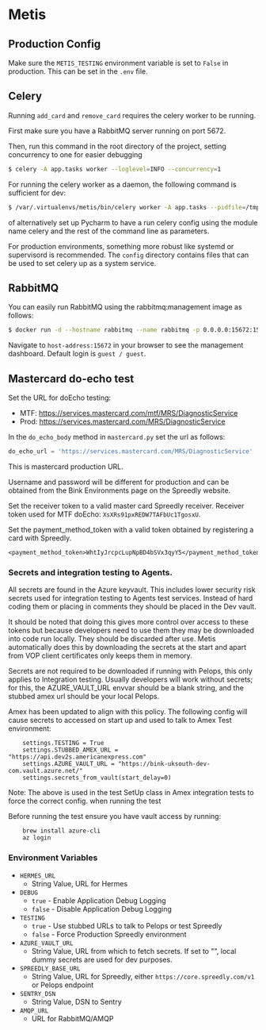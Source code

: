 # Metis

## Production Config

Make sure the `METIS_TESTING` environment variable is set to `False` in production.
This can be set in the `.env` file.

## Celery

Running `add_card` and `remove_card` requires the celery worker to be running.

First make sure you have a RabbitMQ server running on port 5672.

Then, run this command in the root directory of the project, setting concurrency to one for easier debugging

```bash
$ celery -A app.tasks worker --loglevel=INFO --concurrency=1
```

For running the celery worker as a daemon, the following command is sufficient for dev:

```bash
$ /var/.virtualenvs/metis/bin/celery worker -A app.tasks --pidfile=/tmp/celery_metis.pid -D
```
of alternatively set up Pycharm to have a run celery config using the module name celery and
the rest of the command line as parameters.

For production environments, something more robust like systemd or supervisord is recommended.
The `config` directory contains files that can be used to set celery up as a system service.

## RabbitMQ

You can easily run RabbitMQ using the rabbitmq:management image as follows:

```bash
$ docker run -d --hostname rabbitmq --name rabbitmq -p 0.0.0.0:15672:15672 -p 0.0.0.0:5672:5672 rabbitmq:management
```

Navigate to `host-address:15672` in your browser to see the management dashboard. Default login is `guest / guest`.

## Mastercard do-echo test

Set the URL for doEcho testing:

* MTF: https://services.mastercard.com/mtf/MRS/DiagnosticService
* Prod: https://services.mastercard.com/MRS/DiagnosticService

In the `do_echo_body` method in `mastercard.py` set the url as follows:
```python
do_echo_url = 'https://services.mastercard.com/MRS/DiagnosticService'
```
This is mastercard production URL.

Username and password will be different for production and can be obtained from the Bink Environments page on
the Spreedly website.

Set the receiver token to a valid master card Spreedly receiver.
Receiver token used for MTF doEcho: `XsXRs91pxREDW7TAFbUc1TgosxU`.

Set the payment_method_token with a valid token obtained by registering a card with Spreedly.
```
<payment_method_token>WhtIyJrcpcLupNpBD4bSVx3qyY5</payment_method_token>
```
### Secrets and integration testing to Agents.

All secrets are found in the Azure keyvault.  This includes lower security risk secrets used
for integration testing to Agents test services.  Instead of hard coding them or placing in comments
they should be placed in the Dev vault.

It should be noted that doing this gives more control over access to these tokens but because developers
need to use them they may be downloaded into code run locally. They should be discarded after use.
Metis automatically does this by downloading the secrets at the start and apart from VOP client certificates
only keeps them in memory.

Secrets are not required to be downloaded if running with Pelops, this only applies to Integration
testing. Usually developers will work without secrets; for this, the AZURE_VAULT_URL envvar should be a blank string,
and the stubbed amex url should be your local Pelops.

Amex has been updated to align with this policy.  The following config will cause secrets to accessed
on start up and used to talk to Amex Test environment:

        settings.TESTING = True
        settings.STUBBED_AMEX_URL = "https://api.dev2s.americanexpress.com"
        settings.AZURE_VAULT_URL = "https://bink-uksouth-dev-com.vault.azure.net/"
        settings.secrets_from_vault(start_delay=0)

Note: The above is used in the test SetUp class in Amex integration tests to force the correct config. when running
 the test

Before running the test ensure you have vault access by running:

        brew install azure-cli
        az login

### Environment Variables

- `HERMES_URL`
  - String Value, URL for Hermes
- `DEBUG`
  - `true` - Enable Application Debug Logging
  - `false` - Disable Application Debug Logging
- `TESTING`
  - `true` - Use stubbed URLs to talk to Pelops or test Spreedly
  - `false` - Force Production Spreedly environment
- `AZURE_VAULT_URL`
  - String Value, URL from which to fetch secrets. If set to "", local dummy secrets are used for dev purposes.
- `SPREEDLY_BASE_URL`
  - String Value, URL for Spreedly, either `https://core.spreedly.com/v1` or Pelops endpoint
- `SENTRY_DSN`
  - String Value, DSN to Sentry
- `AMQP_URL`
  - URL for RabbitMQ/AMQP
